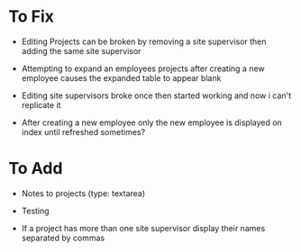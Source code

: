 # To Fix

- Editing Projects can be broken by removing a site supervisor then adding the same site supervisor

- Attempting to expand an employees projects after creating a new employee causes the expanded table to appear blank

- Editing site supervisors broke once then started working and now i can't replicate it

- After creating a new employee only the new employee is displayed on index until refreshed sometimes?

# To Add

- Notes to projects (type: textarea)

- Testing

- If a project has more than one site supervisor display their names separated by commas
